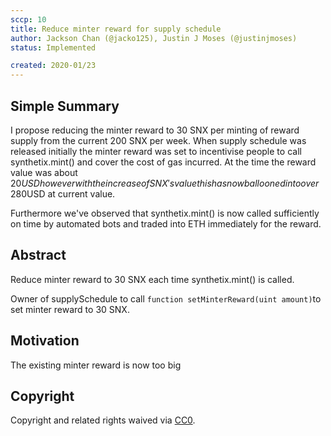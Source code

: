 ```yaml
---
sccp: 10
title: Reduce minter reward for supply schedule 
author: Jackson Chan (@jacko125), Justin J Moses (@justinjmoses)
status: Implemented

created: 2020-01/23
---
```


## Simple Summary
<!--"If you can't explain it simply, you don't understand it well enough." Provide a simplified and layman-accessible explanation of the SCCP.-->
I propose reducing the minter reward to 30 SNX per minting of reward supply from the current 200 SNX per week. When supply schedule was released initially the minter reward was set to incentivise people to call synthetix.mint() and cover the cost of gas incurred. At the time the reward value was about $20USD however with the increase of SNX's value this has now ballooned into over ~$280USD at current value.

Furthermore we've observed that synthetix.mint() is now called sufficiently on time by automated bots and traded into ETH immediately for the reward.   

## Abstract
<!--A short (~200 word) description of the variable change proposed.-->
Reduce minter reward to 30 SNX each time synthetix.mint() is called. 

Owner of supplySchedule to call ```function setMinterReward(uint amount)```to set minter reward to 30 SNX.


## Motivation
<!--The motivation is critical for SCCPs that want to update variables within Synthetix. It should clearly explain why the existing variable is not incentive aligned. SCCP submissions without sufficient motivation may be rejected outright.-->
The existing minter reward is now too big 

## Copyright
Copyright and related rights waived via [CC0](https://creativecommons.org/publicdomain/zero/1.0/).
